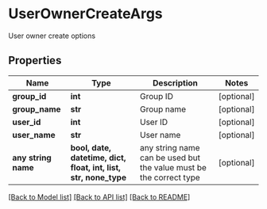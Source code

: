 # UserOwnerCreateArgs

User owner create options

## Properties
Name | Type | Description | Notes
------------ | ------------- | ------------- | -------------
**group_id** | **int** | Group ID | [optional] 
**group_name** | **str** | Group name | [optional] 
**user_id** | **int** | User ID | [optional] 
**user_name** | **str** | User name | [optional] 
**any string name** | **bool, date, datetime, dict, float, int, list, str, none_type** | any string name can be used but the value must be the correct type | [optional]

[[Back to Model list]](../README.md#documentation-for-models) [[Back to API list]](../README.md#documentation-for-api-endpoints) [[Back to README]](../README.md)


